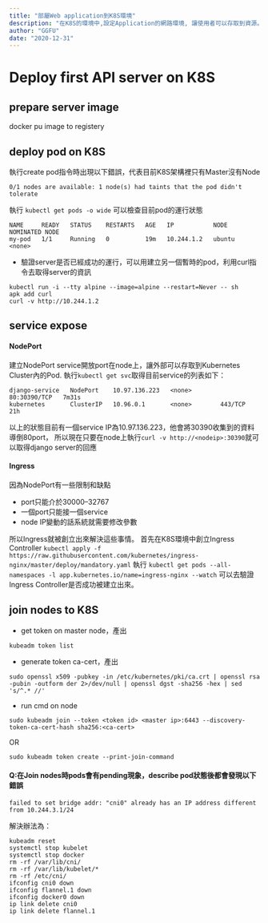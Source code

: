 ```yaml
---
title: "部屬Web application到K8S環境"
description: "在K8S的環境中,設定Application的網路環境, 讓使用者可以存取到資源。"
author: "GGFU"
date: "2020-12-31"
---
```


# Deploy first API server on K8S

## prepare server image
docker pu
image to registery

## deploy pod on K8S


執行create pod指令時出現以下錯誤，代表目前K8S架構裡只有Master沒有Node
```
0/1 nodes are available: 1 node(s) had taints that the pod didn't tolerate
```
執行 `kubectl get pods -o wide` 可以檢查目前pod的運行狀態
```
NAME     READY   STATUS    RESTARTS   AGE   IP           NODE     NOMINATED NODE
my-pod   1/1     Running   0          19m   10.244.1.2   ubuntu   <none>
```
- 驗證server是否已經成功的運行，可以用建立另一個暫時的pod，利用curl指令去取得server的資訊

```
kubectl run -i --tty alpine --image=alpine --restart=Never -- sh
apk add curl
curl -v http://10.244.1.2
```

## service expose 


#### NodePort
建立NodePort service開放port在node上，讓外部可以存取到Kubernetes Cluster內的Pod.
執行`kubectl get svc`取得目前service的列表如下：
```
django-service   NodePort    10.97.136.223   <none>        80:30390/TCP   7m31s
kubernetes       ClusterIP   10.96.0.1       <none>        443/TCP        21h
```
以上的狀態目前有一個service IP為10.97.136.223，他會將30390收集到的資料導倒80port，
所以現在只要在node上執行`curl -v http://<nodeip>:30390`就可以取得django server的回應

#### Ingress
因為NodePort有一些限制和缺點
- port只能介於30000–32767
- 一個port只能接一個service
- node IP變動的話系統就需要修改參數

所以Ingress就被創立出來解決這些事情。
首先在K8S環境中創立Ingress Controller
`kubectl apply -f https://raw.githubusercontent.com/kubernetes/ingress-nginx/master/deploy/mandatory.yaml`
執行
`kubectl get pods --all-namespaces -l app.kubernetes.io/name=ingress-nginx --watch`
可以去驗證Ingress Controller是否成功被建立出來。





## join nodes to K8S
- get token on master node，產出<token id>
```
kubeadm token list
```
- generate token ca-cert，產出<ca-cert>
```
sudo openssl x509 -pubkey -in /etc/kubernetes/pki/ca.crt | openssl rsa -pubin -outform der 2>/dev/null | openssl dgst -sha256 -hex | sed 's/^.* //'
```
- run cmd on node
```
sudo kubeadm join --token <token id> <master ip>:6443 --discovery-token-ca-cert-hash sha256:<ca-cert>
```

OR

```
sudo kubeadm token create --print-join-command
```

#### Q:在Join nodes時pods會有pending現象，describe pod狀態後都會發現以下錯誤
```
failed to set bridge addr: "cni0" already has an IP address different from 10.244.3.1/24
```
解決辦法為：
```
kubeadm reset
systemctl stop kubelet
systemctl stop docker
rm -rf /var/lib/cni/
rm -rf /var/lib/kubelet/*
rm -rf /etc/cni/
ifconfig cni0 down
ifconfig flannel.1 down
ifconfig docker0 down
ip link delete cni0
ip link delete flannel.1
```
